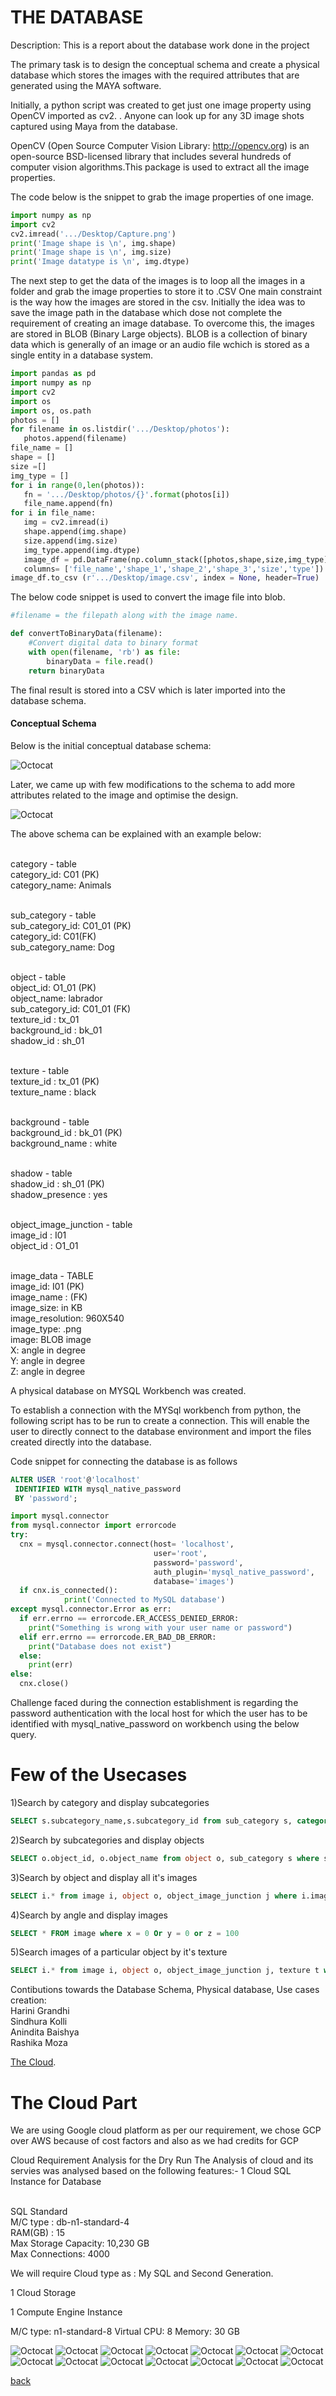 
# THE DATABASE

Description: This is a report about the database work done in the project

The primary task is to design the conceptual schema and create a physical database which stores the images with the required attributes that are generated using the MAYA software.

Initially, a python script was created to get just one image property using OpenCV imported as cv2. . Anyone can look up for any 3D image shots captured using Maya from the database.

OpenCV (Open Source Computer Vision Library: http://opencv.org) is an open-source BSD-licensed library that includes several hundreds of computer vision algorithms.This package is used to extract all the image properties.

The code below is the snippet to grab the image properties of one image.

```python
import numpy as np 
import cv2
cv2.imread('.../Desktop/Capture.png')
print('Image shape is \n', img.shape)
print('Image shape is \n', img.size)
print('Image datatype is \n', img.dtype)
```

The next step to get the data of the images is to loop all the images in a folder and grab the image properties to store it to .CSV
One main constraint is the way how the images are stored in the csv. Initially the idea was to save the image path in the database which dose not complete the requirement of creating an image database. To overcome this, the images are stored in BLOB (Binary Large objects).
BLOB is a collection of binary data which is generally of an image or an audio file wchich is stored as a single entity in a database system. 

```python
import pandas as pd
import numpy as np
import cv2
import os
import os, os.path
photos = []
for filename in os.listdir('.../Desktop/photos'):
   photos.append(filename)
file_name = []
shape = []
size =[]
img_type = []
for i in range(0,len(photos)):
   fn = '.../Desktop/photos/{}'.format(photos[i])
   file_name.append(fn)
for i in file_name:
   img = cv2.imread(i)
   shape.append(img.shape)
   size.append(img.size)
   img_type.append(img.dtype)
   image_df = pd.DataFrame(np.column_stack([photos,shape,size,img_type]), 
   columns= ['file_name','shape_1','shape_2','shape_3','size','type'])
image_df.to_csv (r'.../Desktop/image.csv', index = None, header=True)

```
The below code snippet is used to convert the image file into blob.

``` python
#filename = the filepath along with the image name.

def convertToBinaryData(filename):
    #Convert digital data to binary format
    with open(filename, 'rb') as file:
        binaryData = file.read()
    return binaryData
```

The final result is stored into a CSV which is later imported into the database schema.

#### Conceptual Schema


Below is the initial conceptual database schema:


![Octocat](https://raw.githubusercontent.com/Sindhurakolli/DMDD_portfolio/harini/hiii.png)

Later, we came up with few modifications to the schema to add more attributes related to the image and optimise the design.

![Octocat](https://raw.githubusercontent.com/Sindhurakolli/DMDD_portfolio/master/Final_schema.png)


The above schema can be explained with an example below:


<br> category - table 
<br> category_id: C01 (PK) 
<br> category_name: Animals 


<br> sub_category - table
<br> sub_category_id: C01_01 (PK)
<br> category_id: C01(FK)
<br> sub_category_name: Dog


<br> object - table
<br> object_id: O1_01 (PK)
<br> object_name: labrador
<br> sub_category_id: C01_01 (FK)
<br> texture_id : tx_01
<br> background_id : bk_01
<br> shadow_id : sh_01


<br> texture - table
<br> texture_id : tx_01 (PK)
<br> texture_name : black


<br> background - table
<br> background_id : bk_01 (PK)
<br> background_name : white


<br> shadow - table
<br> shadow_id : sh_01 (PK)
<br> shadow_presence : yes


<br> object_image_junction - table
<br> image_id : I01
<br> object_id : O1_01


<br> image_data - TABLE
<br> image_id: I01 (PK)
<br> image_name : (FK)
<br> image_size: in KB
<br> image_resolution: 960X540
<br> image_type: .png
<br> image: BLOB image
<br> X: angle in degree
<br> Y: angle in degree
<br> Z: angle in degree


A physical database on MYSQL Workbench was created.

To establish a connection with the MYSql workbench from python, the following script has to be run to create a connection. This will enable the user to directly connect to the database environment and import the files created directly into the database. 

Code snippet for connecting the database is as follows

```sql
ALTER USER 'root'@'localhost'
 IDENTIFIED WITH mysql_native_password
 BY 'password';
```

```python
import mysql.connector
from mysql.connector import errorcode
try:
  cnx = mysql.connector.connect(host= 'localhost',
                                user='root',
                                password='password',
                                auth_plugin='mysql_native_password',
                                database='images')
  if cnx.is_connected():
            print('Connected to MySQL database')
except mysql.connector.Error as err:
  if err.errno == errorcode.ER_ACCESS_DENIED_ERROR:
    print("Something is wrong with your user name or password")
  elif err.errno == errorcode.ER_BAD_DB_ERROR:
    print("Database does not exist")
  else:
    print(err)
else:
  cnx.close()

```
Challenge faced during the connection establishment is regarding the password authentication with the local host for which the user has to be identified with mysql_native_password on workbench using the below query.

# Few of the Usecases

1)Search by category and display subcategories 
```sql
SELECT s.subcategory_name,s.subcategory_id from sub_category s, category c where s.category_id = c.category_id and c.category_name like 'car'
```

2)Search by subcategories and display objects 
```sql
SELECT o.object_id, o.object_name from object o, sub_category s where s.subcategory_id = o.subcategory_id and s.subcategory_name like 'audi'
```

3)Search by object and display all it's images 
```sql
SELECT i.* from image i, object o, object_image_junction j where i.image_id = j.image_id and o.object_id = j.object_id and o.object_name like 'AudiA4'
```

4)Search by angle and display images 
```sql
SELECT * FROM image where x = 0 Or y = 0 or z = 100
```

5)Search images of a particular object by it's texture
```sql
SELECT i.* from image i, object o, object_image_junction j, texture t where i.image_id = j.image_id and o.object_id = j.object_id and t.texture_id = o.texture_id and t.texture_name like 'white' and o.object_name like 'AudiA4'
```



Contibutions towards the Database Schema, Physical database, Use cases creation:
<br> Harini Grandhi
<br> Sindhura Kolli
<br> Anindita Baishya
<br> Rashika Moza



[The Cloud](./cloud.md).

# The Cloud Part

We are using Google cloud platform as per our requirement, we chose GCP over AWS because of cost factors and also as we had credits for GCP

Cloud  Requirement Analysis for the Dry Run
The Analysis of cloud and its servies was analysed based on the following features:- 
1 Cloud SQL Instance for Database
 
<br> SQL Standard 
<br> M/C type : db-n1-standard-4
<br> RAM(GB) : 15
<br> Max Storage Capacity: 10,230 GB
<br> Max Connections: 4000
 
We will require Cloud type as : My SQL and Second Generation.
 
1 Cloud Storage
 
1 Compute Engine Instance
 
M/C type: n1-standard-8
Virtual CPU: 8
Memory: 30 GB

![Octocat](https://raw.githubusercontent.com/Preethamalladu/DMDD-Presentation/master/image1.png)
![Octocat](https://raw.githubusercontent.com/Preethamalladu/DMDD-Presentation/master/image2.png)
![Octocat](https://raw.githubusercontent.com/Preethamalladu/DMDD-Presentation/master/image3.png)
![Octocat](https://raw.githubusercontent.com/Preethamalladu/DMDD-Presentation/master/image4.png)
![Octocat](https://raw.githubusercontent.com/Preethamalladu/DMDD-Presentation/master/image5.png)
![Octocat](https://raw.githubusercontent.com/Preethamalladu/DMDD-Presentation/master/image6.png)
![Octocat](https://raw.githubusercontent.com/Preethamalladu/DMDD-Presentation/master/image7.png)
![Octocat](https://raw.githubusercontent.com/Preethamalladu/DMDD-Presentation/master/image8.png)
![Octocat](https://raw.githubusercontent.com/Preethamalladu/DMDD-Presentation/master/image9.png)
![Octocat](https://raw.githubusercontent.com/Preethamalladu/DMDD-Presentation/master/image10.png)
![Octocat](https://raw.githubusercontent.com/Preethamalladu/DMDD-Presentation/master/image11.png)
![Octocat](https://raw.githubusercontent.com/Preethamalladu/DMDD-Presentation/master/image12.png)
![Octocat](https://raw.githubusercontent.com/Preethamalladu/DMDD-Presentation/master/image13.png)
![Octocat](https://raw.githubusercontent.com/Preethamalladu/DMDD-Presentation/master/image14.png)



[back](./)
